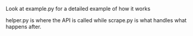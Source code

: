 Look at example.py for a detailed example of how it works

helper.py is where the API is called while scrape.py is what handles what happens after.